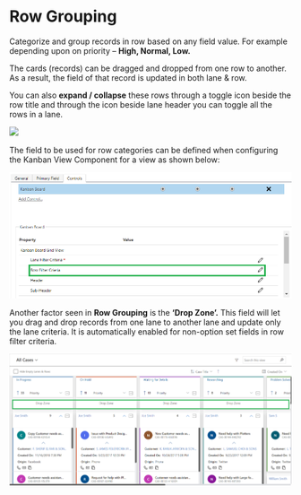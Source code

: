 # Row Grouping

Categorize and group records in row based on any field value. For example depending upon on priority – **High, Normal, Low.**&#x20;

The cards (records) can be dragged and dropped from one row to another. As a result, the field of that record is updated in both lane & row.&#x20;

You can also **expand / collapse** these rows through a toggle icon beside the row title and through the icon beside lane header you can toggle all the rows in a lane.

![](<../../.gitbook/assets/Row Grouping\_2 (3).png>)

The field to be used for row categories can be defined when configuring the Kanban View Component for a view as shown below:

![](<../../.gitbook/assets/1 (404).png>)

Another factor seen in **Row Grouping** is the **‘Drop Zone’.** This field will let you drag and drop records from one lane to another lane and update only the lane criteria. It is automatically enabled for non-option set fields in row filter criteria.

![](<../../.gitbook/assets/Drop zone (1).png>)
